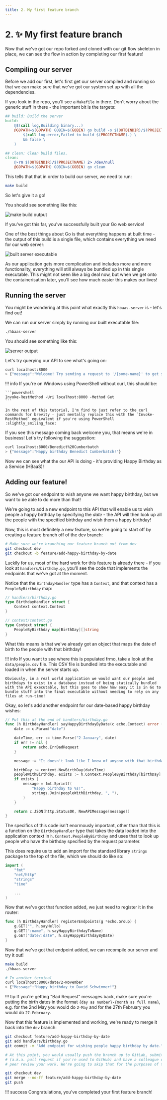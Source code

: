 ```yaml
---
title: 2. My first feature branch
---
```


# 2. :sparkles: My first feature branch

Now that we've got our repo forked and cloned with our git flow skeleton in place, we can see the flow in action by completing our first feature!

## Compiling our server

Before we add our first, let's first get our server compiled and running so that we can make sure that we've got our system set up with all the dependencies.

If you look in the repo, you'll see a `Makefile` in there. Don't worry about the generic stuff in there - the important bit is the targets:

```makefile
## build: Build the server
build:
    @$(call log,Building binary...)
    @GOPATH=$(GOPATH) GOBIN=$(GOBIN) go build -o $(OUTBINDIR)/$(PROJECTNAME) $(GOFILES) || (\
        $(call log-error,Failed to build $(PROJECTNAME).) \
        && false \
    )

## clean: Clean build files.
clean:
    @-rm $(OUTBINDIR)/$(PROJECTNAME) 2> /dev/null
    @GOPATH=$(GOPATH) GOBIN=$(GOBIN) go clean
```

This tells that that in order to build our server, we need to run:

```sh
make build
```

So let's give it a go!

You should see something like this:

![make build output](images/section-2/make-build.png)

If you've got this far, you've successfully built your Go web service!

One of the best things about Go is that everything happens at built time - the output of this build is a single file, which contains everything we need for our web server:

![built server executable](images/section-2/built-exe.png)

As our application gets more complication and includes more and more functionality, everything will still always be bundled up in this single executable. This might not seen like a big deal now, but when we get onto the containerisation later, you'll see how much easier this makes our lives!

## Running the server

You might be wondering at this point what exactly this `hbaas-server` is - let's find out!

We can run our server simply by running our built executable file:

```sh
./hbaas-server
```

You should see something like this:

![server output](images/section-2/server-output.png)

Let's try querying our API to see what's going on:

```sh
curl localhost:8000
> {"message":"Welcome! Try sending a request to '/{some-name}' to get started!"}
```

!!! info
    If you're on Windows using PowerShell without curl, this should be:

    ```powershell
    Invoke-RestMethod -Uri localhost:8000 -Method Get
    ```

    In the rest of this tutorial, I'm find to just refer to the curl commands for brevity - just mentally replace this with the `Invoke-RestMethod` equivalent if you're using PowerShell :slightly_smiling_face:

If you see this message coming back welcome you, that means we're in business! Let's try following the suggestion:

```sh
curl localhost:8000/Benedict%20Cumberbatch
> {"message":"Happy birthday Benedict Cumberbatch!"}
```

Now we can see what the our API is doing - it's providing Happy Birthday as a Service (HBaaS)!

## Adding our feature!

So we've got our endpoint to wish anyone we want happy birthday, but we want to be able to do more than that!

We're going to add a new endpoint to this API that will enable us to wish people a happy birthday by specifying the *date* - the API will then look up all the people with the specified birthday and wish them a happy birthday!

Now, this is most definitely a new feature, so we're going to start off by creating a feature branch off of the dev branch:

```sh
# Make sure we're branching our feature branch out from dev
git checkout dev
git checkout -b feature/add-happy-birthday-by-date
```

Luckily for us, most of the hard work for this feature is already there - if you look at `handlers/birthday.go`, you'll see the code that implements the endpoints that we've got at the moment.

Notice that the `BirthdayHandler` type has a `Context`, and that context has a `PeopleByBirthday` map:

```go
// handlers/birthday.go
type BirthdayHandler struct {
    Context context.Context
}

// context/context.go
type Context struct {
    PeopleByBirthday map[BirthDay][]string
}
```

What this means is that we've already got an object that maps the date of birth to the people with that birthday!

!!! info
    If you want to see where this is populated frmo, take a look at the `data/people.csv` file. This CSV file is bundled into the executable and loaded in when the server starts up.

    Obviously, in a real world application we would want our people and birthdays to exist in a database instead of being statically bundled with the API executable, but this goes to show how easy it is in Go to bundle stuff into the final executable without needing to rely on any files at run-time!

Okay, so let's add another endpoint for our date-based happy birthday wishes:

```go
// Put this at the end of handlers/birthday.go
func (h BirthdayHandler) sayHappyBirthdayByDate(c echo.Context) error {
    date := c.Param("date")

    dateTime, err := time.Parse("2-January", date)
    if err != nil {
        return echo.ErrBadRequest
    }

    message := "It doesn't look like I know of anyone with that birthday!"

    birthDay := context.NewBirthDay(dateTime)
    peopleWithBirthday, exists := h.Context.PeopleByBirthday[birthDay]
    if exists {
        message = fmt.Sprintf(
            "Happy birthday to %s!",
            strings.Join(peopleWithBirthday, ", "),
        )
    }

    return c.JSON(http.StatusOK, NewAPIMessage(message))
}
```

The specifics of this code isn't enormously important, other than that this is a function on the `BirthdayHandler` type that takes the data loaded into the application context in `h.Context.PeopleByBirthday` and uses that to look up people who have the birthday specified by the request parameter.

This does require us to add an import for the standard library `strings` package to the top of the file, which we should do like so:

```go hl_lines="4-5" linenums="3"
import (
    "fmt"
    "net/http"
    "strings"
    "time"

    ...
)
```

Now that we've got that function added, we just need to register it in the router:

```go hl_lines="4" linenums="24"
func (h BirthdayHandler) registerEndpoints(g *echo.Group) {
    g.GET("", h.sayHello)
    g.GET(":name", h.sayHappyBirthdayToName)
    g.GET("date/:date", h.sayHappyBirthdayByDate)
}
```

Now that we've got that endpoint added, we can recompile our server and try it out!

```sh
make build
./hbaas-server

# In another terminal
curl localhost:8000/date/2-November
> {"Message":"Happy birthday to David Schwimmer!"}
```

!!! tip
    If you're getting "Bad Request" messages back, make sure you're putting the birth dates in the format `{day as number}-{month as full name}`, e.g. for the 2nd May you would do `2-May` and for the 27th February you would do `27-February`.

Now that this feature is implemented and working, we're ready to merge it back into the `dev` branch:

```sh
git checkout feature/add-happy-birthday-by-date
git add handlers/birthday.go
git commit -m "Add endpoint for wishing people happy birthday by date."

# At this point, you would usually push the branch up to GitLab, submit a merge request
# (a.k.a. pull request if you're used to GitHub) and have a colleague or colleagues
# peer review your work. We're going to skip that for the purposes of the tutorial.

git checkout dev
git merge --no-ff feature/add-happy-birthday-by-date
git push
```

!!! success
    Congratulations, you've completed your first feature branch!
